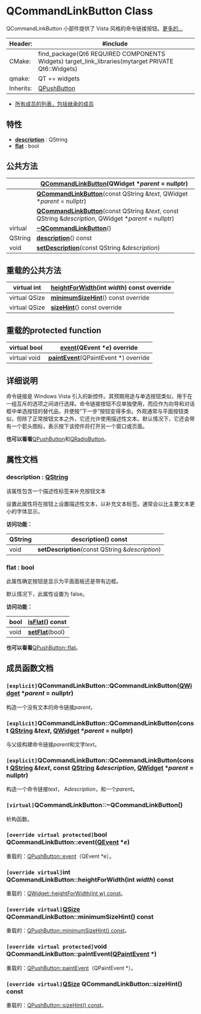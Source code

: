  

# QCommandLinkButton Class

QCommandLinkButton 小部件提供了 Vista 风格的命令链接按钮。[更多的...](https://doc-qt-io.translate.goog/qt-6/qcommandlinkbutton.html?_x_tr_sl=auto&_x_tr_tl=zh-CN&_x_tr_hl=zh-CN&_x_tr_pto=wapp#details)

| Header:   | #include <QCommandLinkButton>                                |
| --------- | ------------------------------------------------------------ |
| CMake:    | find_package(Qt6 REQUIRED COMPONENTS Widgets) target_link_libraries(mytarget PRIVATE Qt6::Widgets) |
| qmake:    | QT += widgets                                                |
| Inherits: | [QPushButton](https://doc-qt-io.translate.goog/qt-6/qpushbutton.html?_x_tr_sl=auto&_x_tr_tl=zh-CN&_x_tr_hl=zh-CN&_x_tr_pto=wapp) |

- [所有成员的列表，包括继承的成员](https://doc-qt-io.translate.goog/qt-6/qcommandlinkbutton-members.html?_x_tr_sl=auto&_x_tr_tl=zh-CN&_x_tr_hl=zh-CN&_x_tr_pto=wapp)

## 特性

- **[description](https://doc-qt-io.translate.goog/qt-6/qcommandlinkbutton.html?_x_tr_sl=auto&_x_tr_tl=zh-CN&_x_tr_hl=zh-CN&_x_tr_pto=wapp#description-prop)** : QString
- **[flat](https://doc-qt-io.translate.goog/qt-6/qcommandlinkbutton.html?_x_tr_sl=auto&_x_tr_tl=zh-CN&_x_tr_hl=zh-CN&_x_tr_pto=wapp#flat-prop)** : bool

## 公共方法

|         | **[QCommandLinkButton](https://doc-qt-io.translate.goog/qt-6/qcommandlinkbutton.html?_x_tr_sl=auto&_x_tr_tl=zh-CN&_x_tr_hl=zh-CN&_x_tr_pto=wapp#QCommandLinkButton)**(QWidget **parent* = nullptr) |
| ------- | ------------------------------------------------------------ |
|         | **[QCommandLinkButton](https://doc-qt-io.translate.goog/qt-6/qcommandlinkbutton.html?_x_tr_sl=auto&_x_tr_tl=zh-CN&_x_tr_hl=zh-CN&_x_tr_pto=wapp#QCommandLinkButton-1)**(const QString &*text*, QWidget **parent* = nullptr) |
|         | **[QCommandLinkButton](https://doc-qt-io.translate.goog/qt-6/qcommandlinkbutton.html?_x_tr_sl=auto&_x_tr_tl=zh-CN&_x_tr_hl=zh-CN&_x_tr_pto=wapp#QCommandLinkButton-2)**(const QString &*text*, const QString &*description*, QWidget **parent* = nullptr) |
| virtual | **[~QCommandLinkButton](https://doc-qt-io.translate.goog/qt-6/qcommandlinkbutton.html?_x_tr_sl=auto&_x_tr_tl=zh-CN&_x_tr_hl=zh-CN&_x_tr_pto=wapp#dtor.QCommandLinkButton)**() |
| QString | **[description](https://doc-qt-io.translate.goog/qt-6/qcommandlinkbutton.html?_x_tr_sl=auto&_x_tr_tl=zh-CN&_x_tr_hl=zh-CN&_x_tr_pto=wapp#description-prop)**() const |
| void    | **[setDescription](https://doc-qt-io.translate.goog/qt-6/qcommandlinkbutton.html?_x_tr_sl=auto&_x_tr_tl=zh-CN&_x_tr_hl=zh-CN&_x_tr_pto=wapp#description-prop)**(const QString &*description*) |

## 重载的公共方法

| virtual int   | **[heightForWidth](https://doc-qt-io.translate.goog/qt-6/qcommandlinkbutton.html?_x_tr_sl=auto&_x_tr_tl=zh-CN&_x_tr_hl=zh-CN&_x_tr_pto=wapp#heightForWidth)**(int *width*) const override |
| ------------- | ------------------------------------------------------------ |
| virtual QSize | **[minimumSizeHint](https://doc-qt-io.translate.goog/qt-6/qcommandlinkbutton.html?_x_tr_sl=auto&_x_tr_tl=zh-CN&_x_tr_hl=zh-CN&_x_tr_pto=wapp#minimumSizeHint)**() const override |
| virtual QSize | **[sizeHint](https://doc-qt-io.translate.goog/qt-6/qcommandlinkbutton.html?_x_tr_sl=auto&_x_tr_tl=zh-CN&_x_tr_hl=zh-CN&_x_tr_pto=wapp#sizeHint)**() const override |

## 重载的protected function

| virtual bool | **[event](https://doc-qt-io.translate.goog/qt-6/qcommandlinkbutton.html?_x_tr_sl=auto&_x_tr_tl=zh-CN&_x_tr_hl=zh-CN&_x_tr_pto=wapp#event)**(QEvent **e*) override |
| ------------ | ------------------------------------------------------------ |
| virtual void | **[paintEvent](https://doc-qt-io.translate.goog/qt-6/qcommandlinkbutton.html?_x_tr_sl=auto&_x_tr_tl=zh-CN&_x_tr_hl=zh-CN&_x_tr_pto=wapp#paintEvent)**(QPaintEvent *) override |

## 详细说明

命令链接是 Windows Vista 引入的新控件。其预期用途与单选按钮类似，用于在一组互斥的选项之间进行选择。命令链接按钮不应单独使用，而应作为向导和对话框中单选按钮的替代品，并使按“下一步”按钮变得多余。外观通常与平面按钮类似，但除了正常按钮文本之外，它还允许使用描述性文本。默认情况下，它还会带有一个箭头图标，表示按下该控件将打开另一个窗口或页面。

**也可以看看**[QPushButton](https://doc-qt-io.translate.goog/qt-6/qpushbutton.html?_x_tr_sl=auto&_x_tr_tl=zh-CN&_x_tr_hl=zh-CN&_x_tr_pto=wapp)和[QRadioButton](https://doc-qt-io.translate.goog/qt-6/qradiobutton.html?_x_tr_sl=auto&_x_tr_tl=zh-CN&_x_tr_hl=zh-CN&_x_tr_pto=wapp)。

## 属性文档

### description : [QString](https://doc-qt-io.translate.goog/qt-6/qstring.html?_x_tr_sl=auto&_x_tr_tl=zh-CN&_x_tr_hl=zh-CN&_x_tr_pto=wapp)

该属性包含一个描述性标签来补充按钮文本

设置此属性将在按钮上设置描述性文本，以补充文本标签。通常会以比主要文本更小的字体显示。

**访问功能：**

| QString | **description**() const                          |
| ------- | ------------------------------------------------ |
| void    | **setDescription**(const QString &*description*) |

### flat : bool

此属性确定按钮是显示为平面面板还是带有边框。

默认情况下，此属性设置为 false。

**访问功能：**

| bool | **[isFlat](https://doc-qt-io.translate.goog/qt-6/qpushbutton.html?_x_tr_sl=auto&_x_tr_tl=zh-CN&_x_tr_hl=zh-CN&_x_tr_pto=wapp#flat-prop)**() const |
| ---- | ------------------------------------------------------------ |
| void | **[setFlat](https://doc-qt-io.translate.goog/qt-6/qpushbutton.html?_x_tr_sl=auto&_x_tr_tl=zh-CN&_x_tr_hl=zh-CN&_x_tr_pto=wapp#flat-prop)**(bool) |

**也可以看看**[QPushButton::flat](https://doc-qt-io.translate.goog/qt-6/qpushbutton.html?_x_tr_sl=auto&_x_tr_tl=zh-CN&_x_tr_hl=zh-CN&_x_tr_pto=wapp#flat-prop)。

## 成员函数文档

### `[explicit]`QCommandLinkButton::QCommandLinkButton([QWidget](https://doc-qt-io.translate.goog/qt-6/qwidget.html?_x_tr_sl=auto&_x_tr_tl=zh-CN&_x_tr_hl=zh-CN&_x_tr_pto=wapp#QWidget) **parent* = nullptr)

构造一个没有文本的命令链接*parent*。

### `[explicit]`QCommandLinkButton::QCommandLinkButton(const [QString](https://doc-qt-io.translate.goog/qt-6/qstring.html?_x_tr_sl=auto&_x_tr_tl=zh-CN&_x_tr_hl=zh-CN&_x_tr_pto=wapp) &*text*, [QWidget](https://doc-qt-io.translate.goog/qt-6/qwidget.html?_x_tr_sl=auto&_x_tr_tl=zh-CN&_x_tr_hl=zh-CN&_x_tr_pto=wapp#QWidget) **parent* = nullptr)

与父级构建命令链接*parent*和文字*text*。

### `[explicit]`QCommandLinkButton::QCommandLinkButton(const [QString](https://doc-qt-io.translate.goog/qt-6/qstring.html?_x_tr_sl=auto&_x_tr_tl=zh-CN&_x_tr_hl=zh-CN&_x_tr_pto=wapp) &*text*, const [QString](https://doc-qt-io.translate.goog/qt-6/qstring.html?_x_tr_sl=auto&_x_tr_tl=zh-CN&_x_tr_hl=zh-CN&_x_tr_pto=wapp) &*description*, [QWidget](https://doc-qt-io.translate.goog/qt-6/qwidget.html?_x_tr_sl=auto&_x_tr_tl=zh-CN&_x_tr_hl=zh-CN&_x_tr_pto=wapp#QWidget) **parent* = nullptr)

构造一个命令链接*text*， A*description*，和一个*parent*。

### `[virtual]`QCommandLinkButton::~QCommandLinkButton()

析构函数。

### `[override virtual protected]`bool QCommandLinkButton::event([QEvent](https://doc-qt-io.translate.goog/qt-6/qevent.html?_x_tr_sl=auto&_x_tr_tl=zh-CN&_x_tr_hl=zh-CN&_x_tr_pto=wapp) **e*)

重载的：[QPushButton::event](https://doc-qt-io.translate.goog/qt-6/qpushbutton.html?_x_tr_sl=auto&_x_tr_tl=zh-CN&_x_tr_hl=zh-CN&_x_tr_pto=wapp#event)（QEvent *e）。

### `[override virtual]`int QCommandLinkButton::heightForWidth(int *width*) const

重载的：[QWidget::heightForWidth(int w) const](https://doc-qt-io.translate.goog/qt-6/qwidget.html?_x_tr_sl=auto&_x_tr_tl=zh-CN&_x_tr_hl=zh-CN&_x_tr_pto=wapp#heightForWidth)。

### `[override virtual]`[QSize](https://doc-qt-io.translate.goog/qt-6/qsize.html?_x_tr_sl=auto&_x_tr_tl=zh-CN&_x_tr_hl=zh-CN&_x_tr_pto=wapp) QCommandLinkButton::minimumSizeHint() const

重载的：[QPushButton::minimumSizeHint() const](https://doc-qt-io.translate.goog/qt-6/qpushbutton.html?_x_tr_sl=auto&_x_tr_tl=zh-CN&_x_tr_hl=zh-CN&_x_tr_pto=wapp#minimumSizeHint)。

### `[override virtual protected]`void QCommandLinkButton::paintEvent([QPaintEvent](https://doc-qt-io.translate.goog/qt-6/qpaintevent.html?_x_tr_sl=auto&_x_tr_tl=zh-CN&_x_tr_hl=zh-CN&_x_tr_pto=wapp) *)

重载的：[QPushButton::paintEvent](https://doc-qt-io.translate.goog/qt-6/qpushbutton.html?_x_tr_sl=auto&_x_tr_tl=zh-CN&_x_tr_hl=zh-CN&_x_tr_pto=wapp#paintEvent)（QPaintEvent *）。

### `[override virtual]`[QSize](https://doc-qt-io.translate.goog/qt-6/qsize.html?_x_tr_sl=auto&_x_tr_tl=zh-CN&_x_tr_hl=zh-CN&_x_tr_pto=wapp) QCommandLinkButton::sizeHint() const

重载的：[QPushButton::sizeHint() const](https://doc-qt-io.translate.goog/qt-6/qpushbutton.html?_x_tr_sl=auto&_x_tr_tl=zh-CN&_x_tr_hl=zh-CN&_x_tr_pto=wapp#sizeHint)。